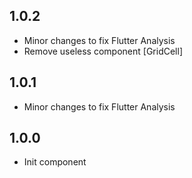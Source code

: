 ## 1.0.2
- Minor changes to fix Flutter Analysis
- Remove useless component [GridCell]

## 1.0.1
- Minor changes to fix Flutter Analysis

## 1.0.0
- Init component